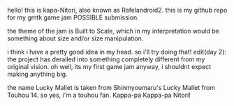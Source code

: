 hello! this is kapa-Nitori, also known as Rafelandroid2. this is my github repo for my gmtk game jam POSSIBLE submission.

the theme of the jam is Built to Scale, which in my interpretation would be something about size and/or size manipulation.

i think i have a pretty good idea in my head. so i'll try doing that!
edit(day 2): the project has derailed into something completely different from my original vision. oh well, its my first game jam anyway, i shouldnt expect making anything big.

the name Lucky Mallet is taken from Shinmyoumaru's Lucky Mallet from Touhou 14. so yes, i'm a touhou fan. Kappa-pa Kappa-pa Nitori!
